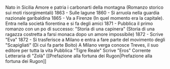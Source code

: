 Nato in Sicilia
Amore e patria
i carbonarti della montagna (Romanzo storico sui moti risorgimentali)
1863 - Sulle lagune
1860 - Si arruola nella guardia nazionale garibaldina
1865 - Va a Firenze (In quel momento era la capitale). Entra nella società fiorentina e si fa degli amici
1871 - Pubblica il primo romanzo con un po di successo: "Storia di una capinera" (Storia di una ragazza costretta a farsi monaca dopo un amore impossibile)
1872 - Scrive "Eva"
1872 - Si trasferisce a Milano e entra a fare parte del movimento degli "Scapigliati" (Di cui fa parte Boito)
A Milano verga conosce Treves, il suo editore per tutta la vita
Pubblica "Tigre Reale"
Scrive "Eros"
Corrente Letteraria di "Zolà"
[[Prefazione alla fortuna dei Rugon|Prefazione alla fortuna dei Rugon]]
